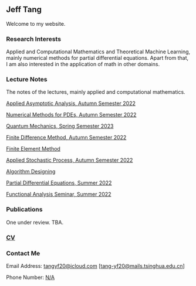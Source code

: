 ## Jeff Tang

Welcome to my website.

### Research Interests

Applied and Computational Mathematics and Theoretical Machine Learning, mainly numerical methods for partial differential equations. Apart from that, I am also interested in the application of math in other domains.

### Lecture Notes

The notes of the lectures, mainly applied and computational mathematics.

[Applied Asymptotic Analysis, Autumn Semester 2022](url)

[Numerical Methods for PDEs,  Autumn Semester 2022](url)

[Quantum Mechanics, Spring Semester 2023](url)

[Finite Difference Method, Autumn Semester 2022](url)

[Finite Element Method](url)

[Applied Stochastic Process, Autumn Semester 2022](url)

[Algorithm Designing](url)

[Partial Differential Equations, Summer 2022](url)

[Functional Analysis Seminar, Summer 2022](url)

### Publications 

One under review. TBA. 

### [CV](url)

### Contact Me

Email Address: [tangyf20@icloud.com](url) [tang-yf20@mails.tsinghua.edu.cn]

Phone Number: [N/A](url)


